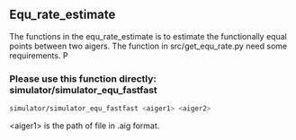 ## Equ_rate_estimate 

The functions in the equ_rate_estimate is to estimate the functionally equal points between two aigers.
The function in src/get_equ_rate.py need some requirements.
P
### Please use this function directly: **simulator/simulator_equ_fastfast**
```bash
simulator/simulator_equ_fastfast <aiger1> <aiger2>
```
\<aiger1\> is the path of file in .aig format.


